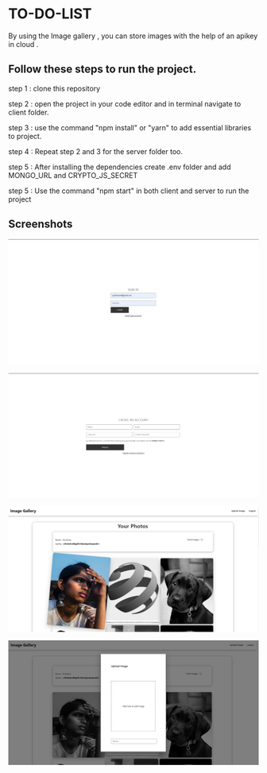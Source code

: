 
# TO-DO-LIST

By using the Image gallery , you can store images with the help of an apikey in cloud . 

## Follow these steps to run the project. 

 step 1 : clone this repository

 step 2 : open the project in your code editor and in terminal navigate to client folder.

 step 3 : use the command "npm install" or "yarn" to add essential libraries to project.

 step 4 : Repeat step 2 and 3 for the server folder too.

 step 5 : After installing the dependencies create .env folder and add MONGO_URL and CRYPTO_JS_SECRET

 step 5 : Use the command "npm start" in both client and  server to run the project




## Screenshots

![App Screenshot](./screenshots/1.png)

![App Screenshot](./screenshots/2.png)

![App Screenshot](./screenshots/3.png)

![App Screenshot](./screenshots/4.png)








